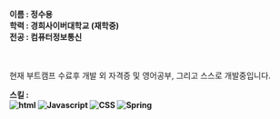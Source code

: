 <b>이름 : 정수용</b>
<br>
<b>학력 : 경희사이버대학교 (재학중)</b>
<br>
<b>전공 : 컴퓨터정보통신 </b>
<br>
<br>
<br>

현재 부트캠프 수료후 개발 외 자격증 및 영어공부, 그리고 스스로 개발중입니다.



<b>스킬 : <br>
<img alt="html" src="https://img.shields.io/badge/HTML5-E34F26?style=for-the-badge&logo=HTML5&logoColor=white">
<img alt="Javascript" src="https://img.shields.io/badge/Javascript-F7DF1E?style=for-the-badge&logo=Javascript&logoColor=white">
<img alt="CSS" src="https://img.shields.io/badge/CSS3-1572B6?style=for-the-badge&logo=CSS3&logoColor=white">
<img alt="Spring" src="https://img.shields.io/badge/Spring-#6DB33F?style=for-the-badge&logo=Spring&logoColor=white">

</b>







